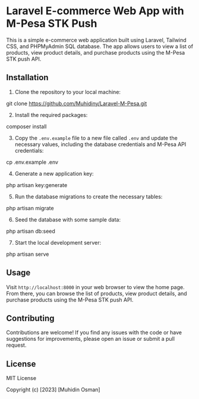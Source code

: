 # Laravel E-commerce Web App with M-Pesa STK Push

This is a simple e-commerce web application built using Laravel, Tailwind CSS, and PHPMyAdmin SQL database. The app allows users to view a list of products, view product details, and purchase products using the M-Pesa STK push API.

## Installation

1. Clone the repository to your local machine:

git clone https://github.com/Muhidiny/Laravel-M-Pesa.git

2. Install the required packages:

composer install

3. Copy the `.env.example` file to a new file called `.env` and update the necessary values, including the database credentials and M-Pesa API credentials:

cp .env.example .env

4. Generate a new application key:

php artisan key:generate

5. Run the database migrations to create the necessary tables:

php artisan migrate

6. Seed the database with some sample data:

php artisan db:seed

7. Start the local development server:

php artisan serve

## Usage

Visit `http://localhost:8000` in your web browser to view the home page. From there, you can browse the list of products, view product details, and purchase products using the M-Pesa STK push API.

## Contributing

Contributions are welcome! If you find any issues with the code or have suggestions for improvements, please open an issue or submit a pull request.

## License

MIT License

Copyright (c) [2023] [Muhidin Osman]




